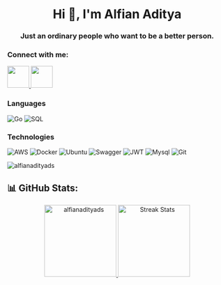 <h1 align="center">Hi 👋, I'm Alfian Aditya</h1>
<h3 align="center">Just an ordinary people who want to be a better person.</h3>


<h3 align="left">Connect with me:</h3>
<p align="left">
<a href="https://www.linkedin.com/in/alfian-saputra-305800252/" title="Linkedin"> <img src="https://static-00.iconduck.com/assets.00/linkedin-icon-512x512-vkm0drb1.png" width="50" height="50"/> </a>
<!-- <a href="mailto:alfianadityadwi@gmail.com" title="Gmail"> <img src="https://www.shareicon.net/data/2015/10/03/111547_email_512x512.png" width="50" height="50"/> </a> -->
<a href="https://t.me/alfianadityadwi" title="Telegram"> <img src="https://cdn-icons-png.flaticon.com/512/906/906377.png" width="50" height="50"/> </a>


### Languages

![Go](https://img.shields.io/badge/-Go-000?&logo=Go)
![SQL](https://img.shields.io/badge/-SQL-000?&logo=MySQL)
<!-- ![JAVASCRIPT](https://img.shields.io/badge/-javasript-000?&logo=Javascript) -->

### Technologies

![AWS](https://img.shields.io/badge/-AWS-000?&logo=Amazon-AWS&logoColor=F90)
![Docker](https://img.shields.io/badge/-Docker-000?&logo=Docker)
![Ubuntu](https://img.shields.io/badge/-Ubuntu-000?&logo=Ubuntu)
![Swagger](https://img.shields.io/badge/-Swagger-000?&logo=Swagger)
![JWT](https://img.shields.io/badge/-JWT-000?&logo=JSON%20web%20tokens)
![Mysql](https://img.shields.io/badge/-MySql-000?&logo=Mysql)
![Git](https://img.shields.io/badge/-Git-000?&logo=Git)

<p align="left"> <img src="https://komarev.com/ghpvc/?username=alfianadityads&label=Profile%20views&color=0e75b6&style=flat" alt="alfianadityads" /> </p>

<!-- <div align="center"><img src="https://github-readme-stats.vercel.app/api?username=alfianadityads&theme=radical&show_icons=true&count_private=true" align="center" /></div>  
<br/>
<div align="center"><img src="https://github-readme-stats.vercel.app/api/top-langs/?username=alfianadityads&theme=radical&card_width=445&layout=compact" align="center" /></div>  -->

## 📊 GitHub Stats:

<div align="center">

  <a href="https://github.com/alfianadityads">
    <img height="165px" src="https://github-readme-stats.vercel.app/api/top-langs/?username=alfianadityads&theme=react&hide_border=true&include_all_commits=true&count_private=true&layout=compact" alt="alfianadityads" />
  </a>
  <a href="https://github.com/alfianadityads">
    <img height="165px" src="https://github-readme-streak-stats.herokuapp.com/?user=alfianadityads&theme=react&hide_border=true" alt="Streak Stats"/>
  </a>
</div>